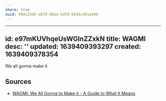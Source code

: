 ```yaml
---
share: true
uuid: 99dc23d5-ebf9-4bba-b259-bb34c491a44b
---
```

---
id: e97mKUVhqeUsWGlnZZxkN
title: WAGMI
desc: ''
updated: 1639409393297
created: 1639409378354
---

We all gonna make it

## Sources

* [WAGMI: We All Gonna to Make it - A Guide to What It Means](https://blog.libertasbella.com/glossary/wagmi/)
